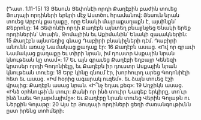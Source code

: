 (Դատ. 1.11-15)
13 Յեսուն Յեփոնէի որդի Քաղէբին բաժին տուեց Յուդայի որդիների երկրի մէջ Աստծու հրամանով: Յեսուն նրան տուեց Արբոկ քաղաքը, որը Ենակի մայրաքաղաքն է, այսինքն՝ Քեբրոնը: 14 Յեփոնէի որդի Քաղէբն այնտեղ բնաջնջեց Ենակի երեք որդիներին՝ Սուսին, Թոմայիին եւ Աքիմանին՝ Ենակի զաւակներին: 15 Քաղէբն այնտեղից գնաց Դաբիրի բնակիչների դէմ. Դաբիրի անունն առաջ Նամակաց քաղաք էր: 16 Քաղէբն ասաց. «Ով որ գրաւի Նամակաց քաղաքը եւ տիրի նրան, իմ դուստր Ասքային նրան կնութեան կը տամ»: 17 Եւ այն գրաւեց Քաղէբի եղբայր Կենեզի կրտսեր որդի Գոդոնիէլը, եւ Քաղէբն իր դուստր Ասքային նրան կնութեան տուեց: 18 Երբ կինը գնում էր, խորհուրդ արեց Գոդոնիէլի հետ եւ ասաց. «Իմ հօրից ագարակ ուզեմ». եւ ձայն տուեց էշի վրայից: Քաղէբն ասաց նրան. «Ի՞նչ եղաւ քեզ»: 19 Աղջիկն ասաց. «Ինձ օրհնութի՛ւն տուր: Քանի որ ինձ տուիր Նագեբ երկիրը, տո՛ւր ինձ նաեւ Գոլաթմայիմը»: Եւ Քաղէբը նրան տուեց Վերին Գոլաթն ու Ներքին Գոլաթը:
20 Այս էր Յուդայի որդիների ցեղի ժառանգութիւնն ըստ իրենց տոհմերի:
